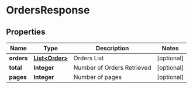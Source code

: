 
# OrdersResponse

## Properties
Name | Type | Description | Notes
------------ | ------------- | ------------- | -------------
**orders** | [**List&lt;Order&gt;**](Order.md) | Orders List |  [optional]
**total** | **Integer** | Number of Orders Retrieved |  [optional]
**pages** | **Integer** | Number of pages |  [optional]



